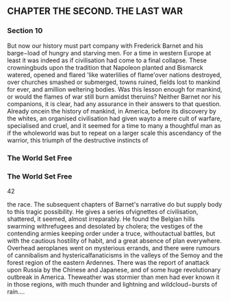 ## CHAPTER THE SECOND. THE LAST WAR

### Section 10

But now our history must part company with Frederick Barnet and his barge−load of hungry and starving men.
For a time in western Europe at least it was indeed as if civilisation had come to a final collapse. These crowningbuds upon the tradition that Napoleon planted and Bismarck watered, opened and flared 'like waterlilies of flame'over nations destroyed, over churches smashed or submerged, towns ruined, fields lost to mankind for ever, and amillion weltering bodies. Was this lesson enough for mankind, or would the flames of war still burn amidst theruins?
Neither Barnet nor his companions, it is clear, had any assurance in their answers to that question. Already oncein the history of mankind, in America, before its discovery by the whites, an organised civilisation had given wayto a mere cult of warfare, specialised and cruel, and it seemed for a time to many a thoughtful man as if the wholeworld was but to repeat on a larger scale this ascendancy of the warrior, this triumph of the destructive instincts of
### The World Set Free

### The World Set Free
42


the race.
The subsequent chapters of Barnet's narrative do but supply body to this tragic possibility. He gives a series ofvignettes of civilisation, shattered, it seemed, almost irreparably. He found the Belgian hills swarming withrefugees and desolated by cholera; the vestiges of the contending armies keeping order under a truce, withoutactual battles, but with the cautious hostility of habit, and a great absence of plan everywhere.
Overhead aeroplanes went on mysterious errands, and there were rumours of cannibalism and hystericalfanaticisms in the valleys of the Semoy and the forest region of the eastern Ardennes. There was the report of anattack upon Russia by the Chinese and Japanese, and of some huge revolutionary outbreak in America. Theweather was stormier than men had ever known it in those regions, with much thunder and lightning and wildcloud−bursts of rain....